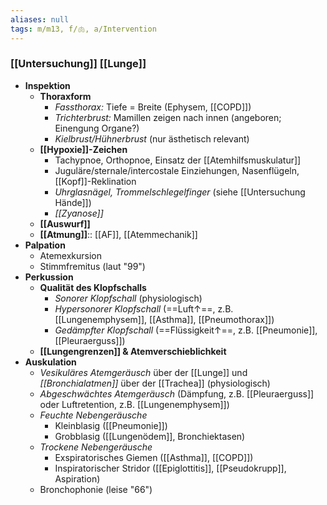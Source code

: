 ```yaml
---
aliases: null
tags: m/m13, f/🫁, a/Intervention
---
```

### [[Untersuchung]] [[Lunge]]
- **Inspektion**
	- **Thoraxform**
		- *Fassthorax:* Tiefe = Breite (Ephysem, [[COPD]])
		- *Trichterbrust:* Mamillen zeigen nach innen (angeboren; Einengung Organe?)
		- *Kielbrust/Hühnerbrust* (nur ästhetisch relevant)
	- **[[Hypoxie]]-Zeichen**
		- Tachypnoe, Orthopnoe, Einsatz der [[Atemhilfsmuskulatur]]
		- Juguläre/sternale/intercostale Einziehungen, Nasenflügeln, [[Kopf]]-Reklination
		- *Uhrglasnägel, Trommelschlegelfinger* (siehe [[Untersuchung Hände]])
		- *[[Zyanose]]*
	- **[[Auswurf]]**
	- **[[Atmung]]**:: [[AF]], [[Atemmechanik]]
- **Palpation**
	- Atemexkursion
	- Stimmfremitus (laut "99")
- **Perkussion**
	- **Qualität des Klopfschalls**
		- *Sonorer Klopfschall* (physiologisch)
		- *Hypersonorer Klopfschall* (==Luft↑==, z.B. [[Lungenemphysem]], [[Asthma]], [[Pneumothorax]])
		- *Gedämpfter Klopfschall* (==Flüssigkeit↑==, z.B. [[Pneumonie]], [[Pleuraerguss]])
	- **[[Lungengrenzen]] & Atemverschieblichkeit**
- **Auskulation**
	- *Vesikuläres Atemgeräusch* über der [[Lunge]] und *[[Bronchialatmen]]* über der [[Trachea]] (physiologisch)
	- *Abgeschwächtes Atemgeräusch* (Dämpfung, z.B. [[Pleuraerguss]] oder Luftretention, z.B. [[Lungenemphysem]])
	- *Feuchte Nebengeräusche*
		- Kleinblasig ([[Pneumonie]])
		- Grobblasig ([[Lungenödem]], Bronchiektasen)
	- *Trockene Nebengeräusche*
		- Exspiratorisches Giemen ([[Asthma]], [[COPD]])
		- Inspiratorischer Stridor ([[Epiglottitis]], [[Pseudokrupp]], Aspiration)
	- Bronchophonie (leise "66")